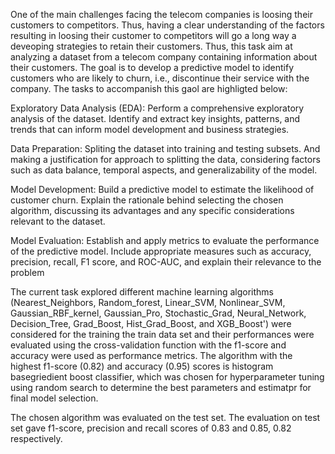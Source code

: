 One of the main challenges facing the telecom companies is loosing their customers to competitors. Thus, having a clear understanding of the factors resulting in loosing their customer to competitors will go a long way a deveoping strategies to retain their customers. Thus, this task aim at analyzing a dataset from a telecom company containing information about their customers. The goal is to develop a predictive model to identify customers who are likely to churn, i.e., discontinue their service with the company. The tasks to accompanish this gaol are highligted below:

Exploratory Data Analysis (EDA): Perform a comprehensive exploratory analysis of the dataset. Identify and extract key insights, patterns, and trends that can inform model development and business strategies.

Data Preparation: Spliting the dataset into training and testing subsets. And making a justification for approach to splitting the data, considering factors such as data balance, temporal aspects, and generalizability of the model.

Model Development: Build a predictive model to estimate the likelihood of customer churn. Explain the rationale behind selecting the chosen algorithm, discussing its advantages and any specific considerations relevant to the dataset.

Model Evaluation: Establish and apply metrics to evaluate the performance of the predictive model. Include appropriate measures such as accuracy, precision, recall, F1 score, and ROC-AUC, and explain their relevance to the problem

The current task explored different machine learning algorithms (Nearest_Neighbors, Random_forest, Linear_SVM, Nonlinear_SVM, Gaussian_RBF_kernel, Gaussian_Pro, Stochastic_Grad, Neural_Network, Decision_Tree, Grad_Boost, Hist_Grad_Boost, and XGB_Boost') were considered for the training the train data set and their performances were evaluated using the cross-validation function with the f1-score and accuracy were used as performance metrics. The algorithm with the highest f1-score (0.82) and accuracy (0.95) scores is histogram basegriedient boost classifier, which was chosen for hyperparameter tuning using random search to determine the best parameters and estimatpr for final model selection.

The chosen algorithm was evaluated on the test set. The evaluation on test set gave f1-score, precision and recall scores of 0.83 and 0.85, 0.82 respectively.
